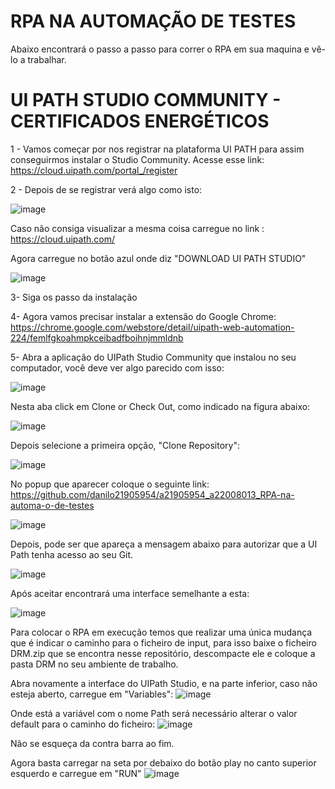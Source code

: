 # RPA NA AUTOMAÇÃO DE TESTES

Abaixo encontrará o passo a passo para correr o RPA em sua maquina e vê-lo a trabalhar.

# UI PATH STUDIO COMMUNITY - CERTIFICADOS ENERGÉTICOS

1 - Vamos começar por nos registrar na plataforma UI PATH para assim conseguirmos instalar o Studio Community. Acesse esse link:
https://cloud.uipath.com/portal_/register
          
2 - Depois de se registrar verá algo como isto:
  
  ![image](https://user-images.githubusercontent.com/61801971/164992020-84d0843c-f562-48d3-9953-03045cbe2eca.png)

Caso não consiga visualizar a mesma coisa carregue no link : https://cloud.uipath.com/

Agora carregue no botão azul onde diz "DOWNLOAD UI PATH STUDIO"

![image](https://user-images.githubusercontent.com/61801971/164992165-2308a2da-e562-445d-b02a-0ba00b3a1e60.png)

3- Siga os passo da instalação

4- Agora vamos precisar instalar a extensão do Google Chrome: https://chrome.google.com/webstore/detail/uipath-web-automation-224/femlfgkoahmpkceibadfboihnjmmldnb

5- Abra a aplicação do UIPath Studio Community que instalou no seu computador, você deve ver algo parecido com isso:

![image](https://user-images.githubusercontent.com/61801971/164993659-a54ab710-ed3e-4836-8006-d1df169fe8c3.png)

Nesta aba click em Clone or Check Out, como indicado na figura abaixo:

![image](https://user-images.githubusercontent.com/61801971/164993739-ef8f55b5-cc32-4ccd-9c03-e146bba56e2a.png)

Depois selecione a primeira opção, "Clone Repository":

![image](https://user-images.githubusercontent.com/61801971/164993769-4b457936-866c-4cd9-8e5e-91b62ccb9447.png)

No popup que aparecer coloque o seguinte link:
https://github.com/danilo21905954/a21905954_a22008013_RPA-na-automa-o-de-testes

![image](https://user-images.githubusercontent.com/61801971/164993819-2d3ab075-6e1d-48f2-8b9d-2ebfbf7f2d19.png)

Depois, pode ser que apareça a mensagem abaixo para autorizar que a UI Path tenha acesso ao seu Git.

![image](https://user-images.githubusercontent.com/61801971/164993245-8700516e-0dd3-422c-94c4-8b8e499630e9.png)

Após aceitar encontrará uma interface semelhante a esta:

![image](https://user-images.githubusercontent.com/61801971/164993921-6452cecf-e3c8-4128-a36c-cfdb6ad198af.png)

Para colocar o RPA em execução temos que realizar uma única mudança que é indicar o caminho para o ficheiro de input, para isso baixe o ficheiro DRM.zip que se encontra nesse repositório, descompacte ele e coloque a pasta DRM no seu ambiente de trabalho.

Abra novamente a interface do UIPath Studio, e na parte inferior, caso não esteja aberto, carregue em "Variables":
![image](https://user-images.githubusercontent.com/61801971/164994152-bffd10e5-27b7-4ac7-9b29-374da5d5cd9d.png)

Onde está a variável com o nome Path será necessário alterar o valor default para o caminho do ficheiro:
![image](https://user-images.githubusercontent.com/61801971/164994258-17bd7da0-4517-46c6-ab9f-9e62d5478b52.png)

Não se esqueça da contra barra ao fim.

Agora basta carregar na seta por debaixo do botão play no canto superior esquerdo e carregue em "RUN"
![image](https://user-images.githubusercontent.com/61801971/164994316-99db11ea-095c-415e-b462-308c37edeb9b.png)
